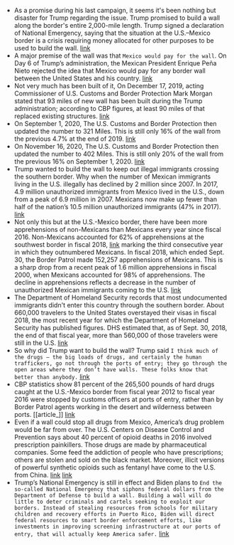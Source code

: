 - As a promise during his last campaign, it seems it's been nothing but disaster for Trump regarding the issue. Trump promised to build a wall along the border's entire 2,000-mile length. Trump signed a declaration of National Emergency, saying that the situation at the U.S.–Mexico border is a crisis requiring money allocated for other purposes to be used to build the wall. [link](https://www.federalregister.gov/documents/2019/02/20/2019-03011/declaring-a-national-emergency-concerning-the-southern-border-of-the-united-states)
- A major premise of the wall was that `Mexico would pay for the wall`. On Day 6 of Trump’s administration, the Mexican President Enrique Peña Nieto rejected the idea that Mexico would pay for any border wall between the United States and his country. [link](https://www.nbcnews.com/news/world/mexican-president-vows-protect-immigrants-inside-united-states-n712321)
- Not very much has been built of it, On December 17, 2019, acting Commissioner of U.S. Customs and Border Protection Mark Morgan stated that 93 miles of new wall has been built during the Trump administration; according to CBP figures, at least 90 miles of that replaced existing structures. [link](https://www.reuters.com/article/us-usa-immigration-border-idUSKBN1YL2FB)
- On September 1, 2020, The U.S. Customs and Border Protection then updated the number to 321 Miles. This is still only 16% of the wall from the previous 4.7% at the end of 2019. [link](https://www.cbp.gov/border-security/along-us-borders/border-wall-system)
- On November 16, 2020, The U.S. Customs and Border Protection then updated the number to 402 Miles. This is still only 20% of the wall from the previous 16% on September 1, 2020. [link](https://www.cbp.gov/border-security/along-us-borders/border-wall-system)
- Trump wanted to build the wall to keep out illegal immigrants crossing the southern border. Why when the number of Mexican immigrants living in the U.S. illegally has declined by 2 million since 2007. In 2017, 4.9 million unauthorized immigrants from Mexico lived in the U.S., down from a peak of 6.9 million in 2007. Mexicans now make up fewer than half of the nation’s 10.5 million unauthorized immigrants (47% in 2017). [link](https://www.pewresearch.org/fact-tank/2019/06/28/what-we-know-about-illegal-immigration-from-mexico/)
- Not only this but at the U.S.-Mexico border, there have been more apprehensions of non-Mexicans than Mexicans every year since fiscal 2016. Non-Mexicans accounted for 62% of apprehensions at the southwest border in fiscal 2018, [link](https://www.cbp.gov/sites/default/files/assets/documents/2019-Mar/bp-total-apps-other-mexico-fy2000-fy2018.pdf) marking the third consecutive year in which they outnumbered Mexicans. In fiscal 2018, which ended Sept. 30, the Border Patrol made 152,257 apprehensions of Mexicans. This is a sharp drop from a recent peak of 1.6 million apprehensions in fiscal 2000, when Mexicans accounted for 98% of apprehensions. The decline in apprehensions reflects a decrease in the number of unauthorized Mexican immigrants coming to the U.S. [link](https://www.pewresearch.org/fact-tank/2019/06/28/what-we-know-about-illegal-immigration-from-mexico/)
- The Department of Homeland Security records that most undocumented immigrants didn't enter this country through the southern border. About 660,000 travelers to the United States overstayed their visas in fiscal 2018, the most recent year for which the Department of Homeland Security has published figures. DHS estimated that, as of Sept. 30, 2018, the end of that fiscal year, more than 560,000 of those travelers were still in the U.S. [link](https://www.dhs.gov/sites/default/files/publications/19_0417_fy18-entry-and-exit-overstay-report.pdf)
- So why did Trump want to build the wall? Trump said `I think much of the drugs — the big loads of drugs, and certainly the human traffickers, go not through the ports of entry; they go through the open areas where they don’t have walls. These folks know that better than anybody.` [link](https://www.whitehouse.gov/briefings-statements/remarks-president-trump-briefing-drug-trafficking-southern-border/)
- CBP statistics show 81 percent of the 265,500 pounds of hard drugs caught at the U.S.-Mexico border from fiscal year 2012 to fiscal year 2016 were stopped by customs officers at ports of entry, rather than by Border Patrol agents working in the desert and wilderness between ports. [[article_]] [link](https://www.cbp.gov/sites/default/files/assets/documents/2017-Mar/FY-2016-CBP-PAR-508C.pdf)
- Even if a wall could stop all drugs from Mexico, America’s drug problem would be far from over. The U.S. Centers on Disease Control and Prevention says about 40 percent of opioid deaths in 2016 involved prescription painkillers. Those drugs are made by pharmaceutical companies. Some feed the addiction of people who have prescriptions; others are stolen and sold on the black market. Moreover, illicit versions of powerful synthetic opioids such as fentanyl have come to the U.S. from China. [link](https://globalnews.ca/news/4867699/donald-trump-border-wall-fact-check-drug-smuggling/) [link](https://www.cdc.gov/media/releases/2018/p0329-drug-overdose-deaths.html)
- Trump’s National Emergency is still in effect and Biden plans to `End the so-called National Emergency that siphons federal dollars from the Department of Defense to build a wall. Building a wall will do little to deter criminals and cartels seeking to exploit our borders. Instead of stealing resources from schools for military children and recovery efforts in Puerto Rico, Biden will direct federal resources to smart border enforcement efforts, like investments in improving screening infrastructure at our ports of entry, that will actually keep America safer.` [link](https://joebiden.com/immigration/)